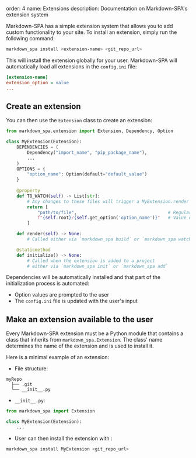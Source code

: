 order: 4
name: Extensions
description: Documentation on Markdown-SPA's extension system

Markdown-SPA has a simple extension system that allows you to add custom functionality to your site.
To install an extension, simply run the following command:
```bash
markdown_spa install <extension-name> <git_repo_url>
```

This will install the extension globally for your user.
Markdown-SPA will automatically load all extensions in the `config.ini` file:
```ini
[extension-name]
extension_option = value
...
```

## Create an extension

You can then use the `Extension` class to create an extension:
```python
from markdown_spa.extension import Extension, Dependency, Option

class MyExtension(Extension):
    DEPENDENCIES = (
        Dependency("import_name", "pip_package_name"),
        ...
    )
    OPTIONS = {
        "option_name": Option(default="default_value")
    }
    
    @property
    def TO_WATCH(self) -> List[str]:
        # Any changes to these files will trigger a MyExtension.render
        return [
            "path/to/file",                                   # Regular file
            f"{self.root}/{self.get_option('option_name')}"   # Value of an option
        ]

    def render(self) -> None:
        # Called either via `markdown_spa build` or `markdown_spa watch` (if TO_WATCH is not empty)

    @staticmethod
    def initialize() -> None:
        # Called when the extension is added to a project
        # either via `markdown_spa init` or `markdown_spa add`
```

Dependencies will be automatically installed and that part of the initialization process is automated:

- Option values are prompted to the user
- The `config.ini` file is updated with the user's input

## Make an extension available to the user

Every Markdown-SPA extension must be a Python module that contains a class that inherits from `markdown_spa.Extension`.
The class' name determines the name of the extension and is used to install it.

Here is a minimal example of an extension:

- File structure:
```
myRepo
  ├── .git
  └── __init__.py
```
- `__init__.py`:
```python
from markdown_spa import Extension

class MyExtension(Extension):
    ...
```
- User can then install the extension with :
```bash
markdown_spa install MyExtension <git_repo_url>
```